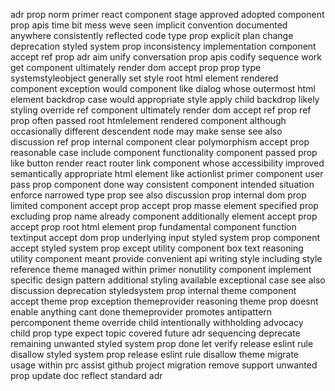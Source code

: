 adr prop norm primer react component stage approved adopted component prop apis time bit mess weve seen implicit convention documented anywhere consistently reflected code type prop explicit plan change deprecation styled system prop inconsistency implementation component accept ref prop adr aim unify conversation prop apis codify sequence work get component ultimately render dom accept prop prop type systemstyleobject generally set style root html element rendered component exception would component like dialog whose outermost html element backdrop case would appropriate style apply child backdrop likely styling override ref component ultimately render dom accept ref prop ref prop often passed root htmlelement rendered component although occasionally different descendent node may make sense see also discussion ref prop internal component clear polymorphism accept prop reasonable case include component functionality component passed prop like button render react router link component whose accessibility improved semantically appropriate html element like actionlist primer component user pass prop component done way consistent component intended situation enforce narrowed type prop see also discussion prop internal dom prop limited component accept prop accept prop masse element specified prop excluding prop name already component additionally element accept prop accept prop root html element prop fundamental component function textinput accept dom prop underlying input styled system prop component accept styled system prop except utility component box text reasoning utility component meant provide convenient api writing style including style reference theme managed within primer nonutility component implement specific design pattern additional styling available exceptional case see also discussion deprecation styledsystem prop internal theme component accept theme prop exception themeprovider reasoning theme prop doesnt enable anything cant done themeprovider promotes antipattern percomponent theme override child intentionally withholding advocacy child prop type expect topic covered future adr sequencing deprecate remaining unwanted styled system prop done let verify release eslint rule disallow styled system prop release eslint rule disallow theme migrate usage within prc assist github project migration remove support unwanted prop update doc reflect standard adr